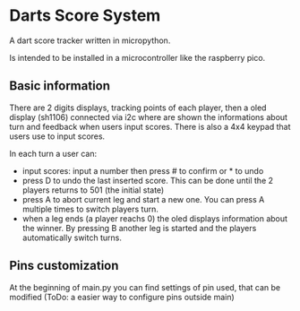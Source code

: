 # Darts Score System
A dart score tracker written in micropython.

Is intended to be installed in a microcontroller like the raspberry pico.

## Basic information

There are 2 digits displays, tracking points of each player, then a oled display (sh1106) connected via i2c where are shown the informations about turn and feedback when users input scores.
There is also a 4x4 keypad that users use to input scores.

In each turn a user can:

 - input scores: input a number then press # to confirm or * to undo
 - press D to undo the last inserted score. This can be done until the 2 players returns to 501 (the initial state)
 - press A to abort current leg and start a new one. You can press A multiple times to switch players turn.
 - when a leg ends (a player reachs 0) the oled displays information about the winner. By pressing B another leg is started and the players automatically switch turns.

## Pins customization

At the beginning of main.py you can find settings of pin used, that can be modified (ToDo: a easier way to configure pins outside main)

